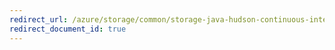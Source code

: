 ```yaml
---
redirect_url: /azure/storage/common/storage-java-hudson-continuous-integration-solution
redirect_document_id: true
---
```

